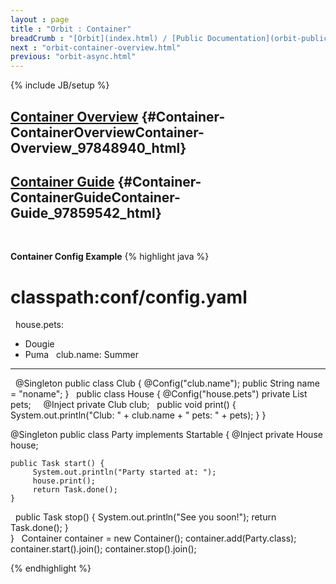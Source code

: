 ```yaml
---
layout : page
title : "Orbit : Container"
breadCrumb : "[Orbit](index.html) / [Public Documentation](orbit-public-documentation.html)"
next : "orbit-container-overview.html"
previous: "orbit-async.html"
---
```

{% include JB/setup %}

[Container Overview](orbit-container-overview.html) {#Container-ContainerOverviewContainer-Overview_97848940_html}
----------


[Container Guide](orbit-container-guide.html) {#Container-ContainerGuideContainer-Guide_97859542_html}
----------


 

**Container Config Example** 
{% highlight java %}
# classpath:conf/config.yaml
 
house.pets:
  - Dougie
  - Puma
 
club.name: Summer

----
 
@Singleton
public class Club {
    @Config("club.name");
    public String name = "noname";
}
 
public class House {
    @Config("house.pets")
    private List<String> pets;
 
    @Inject 
    private Club club;
 
    public void print() {
        System.out.println("Club: " + club.name + " pets: " + pets);
    }
} 

@Singleton
public class Party implements Startable {
    @Inject 
    private House house;
    
    public Task start() {
         System.out.println("Party started at: ");
         house.print();
         return Task.done();
    } 
 
    public Task stop() {
         System.out.println("See you soon!");
         return Task.done();
    }  
}
 
Container container = new Container();
container.add(Party.class);
container.start().join();
container.stop().join();


{% endhighlight %}
